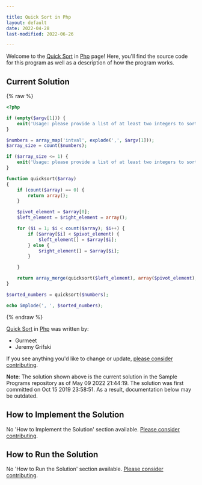 ```yaml
---

title: Quick Sort in Php
layout: default
date: 2022-04-28
last-modified: 2022-06-26

---
```


Welcome to the [Quick Sort](https://sampleprograms.io/projects/quick-sort) in [Php](https://sampleprograms.io/languages/php) page! Here, you'll find the source code for this program as well as a description of how the program works.

## Current Solution

{% raw %}

```php
<?php

if (empty($argv[1])) {
    exit('Usage: please provide a list of at least two integers to sort in the format "1, 2, 3, 4, 5"');
}

$numbers = array_map('intval', explode(',', $argv[1]));
$array_size = count($numbers);

if ($array_size <= 1) {
    exit('Usage: please provide a list of at least two integers to sort in the format "1, 2, 3, 4, 5"');
}

function quicksort($array)
{
    if (count($array) == 0) {
        return array();
    }

    $pivot_element = $array[0];
    $left_element = $right_element = array();

    for ($i = 1; $i < count($array); $i++) {
        if ($array[$i] < $pivot_element) {
            $left_element[] = $array[$i];
        } else {
            $right_element[] = $array[$i];
        }

    }

    return array_merge(quicksort($left_element), array($pivot_element), quicksort($right_element));
}

$sorted_numbers = quicksort($numbers);

echo implode(', ', $sorted_numbers);
```

{% endraw %}

[Quick Sort](https://sampleprograms.io/projects/quick-sort) in [Php](https://sampleprograms.io/languages/php) was written by:

- Gurmeet
- Jeremy Grifski

If you see anything you'd like to change or update, [please consider contributing](https://github.com/TheRenegadeCoder/sample-programs).

**Note**: The solution shown above is the current solution in the Sample Programs repository as of May 09 2022 21:44:19. The solution was first committed on Oct 15 2019 23:58:51. As a result, documentation below may be outdated.

## How to Implement the Solution

No 'How to Implement the Solution' section available. [Please consider contributing](https://github.com/TheRenegadeCoder/sample-programs-website).

## How to Run the Solution

No 'How to Run the Solution' section available. [Please consider contributing](https://github.com/TheRenegadeCoder/sample-programs-website).
